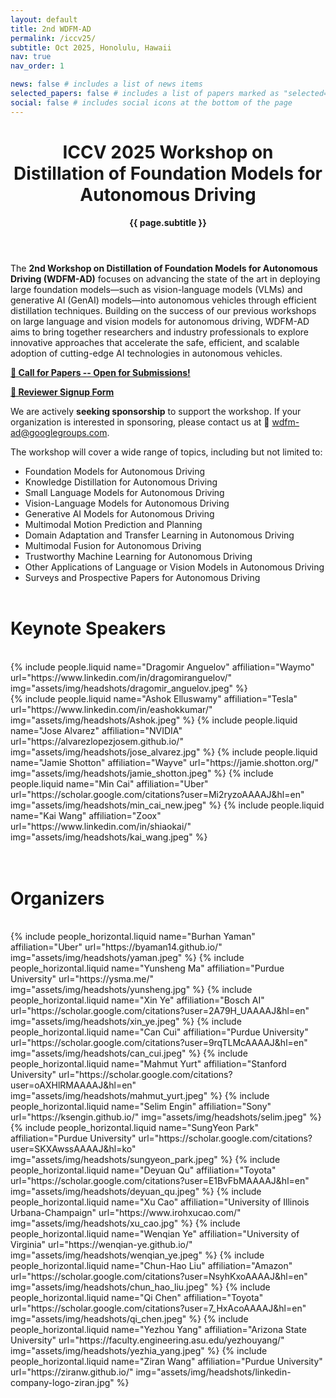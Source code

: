 ```yaml
---
layout: default
title: 2nd WDFM-AD
permalink: /iccv25/
subtitle: Oct 2025, Honolulu, Hawaii
nav: true
nav_order: 1

news: false # includes a list of news items
selected_papers: false # includes a list of papers marked as "selected={true}"
social: false # includes social icons at the bottom of the page
---
```


<div class="post">
  <header class="post-header">
    <h1 class="post-title">
      ICCV 2025 Workshop on<br>
      <span class="font-weight-bold">Distillation of Foundation Models for Autonomous Driving</span>
      <!-- {{ site.title }} -->
    </h1>
    <p class="desc"><b>{{ page.subtitle }}</b></p>
  </header>
</div>

The **2nd Workshop on Distillation of Foundation Models for Autonomous Driving (WDFM-AD)** focuses on advancing the state of the art in deploying large foundation models—such as vision-language models (VLMs) and generative AI (GenAI) models—into autonomous vehicles through efficient distillation techniques. Building on the success of our previous workshops on large language and vision models for autonomous driving, WDFM-AD aims to bring together researchers and industry professionals to explore innovative approaches that accelerate the safe, efficient, and scalable adoption of cutting-edge AI technologies in autonomous vehicles. 

**[📢 Call for Papers -- Open for Submissions!](/call_for_papers)**

**[🔗 Reviewer Signup Form](https://forms.gle/pCRVAiq7L8kBTnLD6)**

We are actively **seeking sponsorship** to support the workshop. If your organization is interested in sponsoring, please contact us at 📧 [wdfm-ad@googlegroups.com](mailto:wdfm-ad@googlegroups.com).

The workshop will cover a wide range of topics, including but not limited to:  
- Foundation Models for Autonomous Driving
- Knowledge Distillation for Autonomous Driving  
- Small Language Models for Autonomous Driving  
- Vision-Language Models for Autonomous Driving  
- Generative AI Models for Autonomous Driving  
- Multimodal Motion Prediction and Planning  
- Domain Adaptation and Transfer Learning in Autonomous Driving  
- Multimodal Fusion for Autonomous Driving
- Trustworthy Machine Learning for Autonomous Driving   
- Other Applications of Language or Vision Models in Autonomous Driving  
- Surveys and Prospective Papers for Autonomous Driving 
<br><br>

<!-- # Call for Papers

**Important Dates:**  
- **Paper Submission Opens:** June 1, 2025  
- **Paper Submission Deadline:** June 27, 2025  
- **Notification to Authors:** July 11, 2025  
- **Camera-Ready Submission:** August 18, 2025  

- **Submission Guidelines:** [ICCV 2025 Author Guidelines](https://iccv.thecvf.com/Conferences/2025/AuthorGuidelines)  
- **Submission Portal:** [OpenReview Submission](https://openreview.net/group?id=thecvf.com/ICCV/2025/Workshop/WDFM-AD)  
- **Contact Email:** [wdfm-ad@googlegroups.com](mailto:wdfm-ad@googlegroups.com)  
<br> -->

# Keynote Speakers
<div id="keynote-speakers">
  <style>
    #keynote-speakers img {
      width: 280px !important;   /* pick same value for width/height */
      height: 260px !important;
      object-fit: cover;
      border-radius: 0;          /* <-- square corners */
      display: block;
      margin: 0 auto;
    }

    #dragomir .card-title {
      font-size: 1.8rem;  /* smaller than default h2 */
    }
  </style>

  <br>
  <div class="container">
    <div class="row row-cols-3">
      <div id="dragomir">
        {% include people.liquid 
          name="Dragomir Anguelov" 
          affiliation="Waymo" 
          url="https://www.linkedin.com/in/dragomiranguelov/" 
          img="assets/img/headshots/dragomir_anguelov.jpeg" %}
      </div>
      {% include people.liquid name="Ashok Elluswamy" affiliation="Tesla" url="https://www.linkedin.com/in/eashokkumar/" img="assets/img/headshots/Ashok.jpeg" %}
      {% include people.liquid name="Jose Alvarez" affiliation="NVIDIA" url="https://alvarezlopezjosem.github.io/" img="assets/img/headshots/jose_alvarez.jpg" %}
      {% include people.liquid name="Jamie Shotton" affiliation="Wayve" url="https://jamie.shotton.org/" img="assets/img/headshots/jamie_shotton.jpeg" %}
      {% include people.liquid name="Min Cai" affiliation="Uber" url="https://scholar.google.com/citations?user=Mi2ryzoAAAAJ&hl=en" img="assets/img/headshots/min_cai_new.jpeg" %}
      {% include people.liquid name="Kai Wang" affiliation="Zoox" url="https://www.linkedin.com/in/shiaokai/" img="assets/img/headshots/kai_wang.jpeg" %}
    </div>
  </div>
  <br><br>
</div>

# Organizers
<div id="organizers">
  <style>
    #organizers img {
      width: 110px !important;   /* pick same value for width/height */
      height: 110px !important;
      object-fit: cover;
      border-radius: 0;          /* <-- square corners */
      display: block;
      margin: 0 auto;
    }

    #dragomir .card-title {
      font-size: 1.8rem;  /* smaller than default h2 */
    }
  </style>
  <br>
  <div class="container">
  <div class="row row-cols-2">
    {% include people_horizontal.liquid name="Burhan Yaman" affiliation="Uber" url="https://byaman14.github.io/" img="assets/img/headshots/yaman.jpeg" %}
    {% include people_horizontal.liquid name="Yunsheng Ma" affiliation="Purdue University" url="https://ysma.me/" img="assets/img/headshots/yunsheng.jpg" %}
    {% include people_horizontal.liquid name="Xin Ye" affiliation="Bosch AI" url="https://scholar.google.com/citations?user=2A79H_UAAAAJ&hl=en" img="assets/img/headshots/xin_ye.jpeg" %}
    {% include people_horizontal.liquid name="Can Cui" affiliation="Purdue University" url="https://scholar.google.com/citations?user=9rqTLMcAAAAJ&hl=en" img="assets/img/headshots/can_cui.jpeg" %}
    {% include people_horizontal.liquid name="Mahmut Yurt" affiliation="Stanford University" url="https://scholar.google.com/citations?user=oAXHlRMAAAAJ&hl=en" img="assets/img/headshots/mahmut_yurt.jpeg" %}
    {% include people_horizontal.liquid name="Selim Engin" affiliation="Sony" url="https://ksengin.github.io/" img="assets/img/headshots/selim.jpeg" %}
    {% include people_horizontal.liquid name="SungYeon Park" affiliation="Purdue University" url="https://scholar.google.com/citations?user=SKXAwssAAAAJ&hl=ko" img="assets/img/headshots/sungyeon_park.jpeg" %}
    {% include people_horizontal.liquid name="Deyuan Qu" affiliation="Toyota" url="https://scholar.google.com/citations?user=E1BvFbMAAAAJ&hl=en" img="assets/img/headshots/deyuan_qu.jpeg" %}
    {% include people_horizontal.liquid name="Xu Cao" affiliation="University of Illinois Urbana-Champaign" url="https://www.irohxucao.com/" img="assets/img/headshots/xu_cao.jpg" %}
    {% include people_horizontal.liquid name="Wenqian Ye" affiliation="University of Virginia" url="https://wenqian-ye.github.io/" img="assets/img/headshots/wenqian_ye.jpeg" %}
    {% include people_horizontal.liquid name="Chun-Hao Liu" affiliation="Amazon" url="https://scholar.google.com/citations?user=NsyhKxoAAAAJ&hl=en" img="assets/img/headshots/chun_hao_liu.jpeg" %}
    {% include people_horizontal.liquid name="Qi Chen" affiliation="Toyota" url="https://scholar.google.com/citations?user=7_HxAcoAAAAJ&hl=en" img="assets/img/headshots/qi_chen.jpeg" %}
    {% include people_horizontal.liquid name="Yezhou Yang" affiliation="Arizona State University" url="https://faculty.engineering.asu.edu/yezhouyang/" img="assets/img/headshots/yezhia_yang.jpeg" %}
    {% include people_horizontal.liquid name="Ziran Wang" affiliation="Purdue University" url="https://ziranw.github.io/" img="assets/img/headshots/linkedin-company-logo-ziran.jpg" %}
  </div>
  </div>
  <br><br>
</div>

<!-- # Questions
Contact us at
<a href="mailto:cvpr25.wdfm.ad@gmail.com" target="_blank">cvpr25.wdfm.ad@gmail.com</a>. -->
